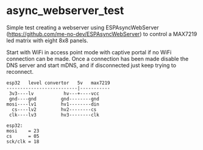 # async_webserver_test
 Simple test creating a webserver using ESPAsyncWebServer (https://github.com/me-no-dev/ESPAsyncWebServer) to control a MAX7219 led matrix with eight 8x8 panels.
 
 Start with WiFi in access point mode with captive portal if no WiFi connection can be made. Once a connection has been made disable the DNS server and start mDNS, and if disconnected just keep trying to reconnect.
```
esp32   level convertor   5v   max7219
--------------------------|-----------
 3v3----lv           hv---+----vcc
 gnd----gnd         gnd--------gnd
mosi----lv1         hv1--------din
  cs----lv2         hv2--------cs
 clk----lv3         hv3--------clk

esp32:
mosi    = 23
cs      = 05
sck/clk = 18
```
